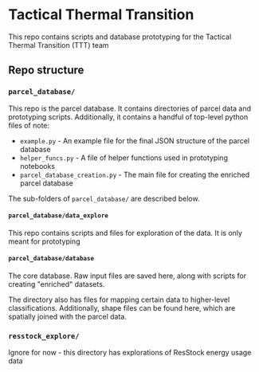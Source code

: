 # Tactical Thermal Transition
This repo contains scripts and database prototyping for the Tactical Thermal Transition (TTT) team

## Repo structure
### `parcel_database/`
This repo is the parcel database. It contains directories of parcel data and prototyping scripts. Additionally, it contains a handful of top-level python files of note:
* `example.py` - An example file for the final JSON structure of the parcel database
* `helper_funcs.py` - A file of helper functions used in prototyping notebooks
* `parcel_database_creation.py` - The main file for creating the enriched parcel database

The sub-folders of `parcel_database/` are described below.

#### `parcel_database/data_explore`
This repo contains scripts and files for exploration of the data. It is only meant for prototyping

#### `parcel_database/database`
The core database. Raw input files are saved here, along with scripts for creating "enriched" datasets.

The directory also has files for mapping certain data to higher-level classifications. Additionally, shape files can be found here, which are spatially joined with the parcel data.

### `resstock_explore/`
Ignore for now - this directory has explorations of ResStock energy usage data
